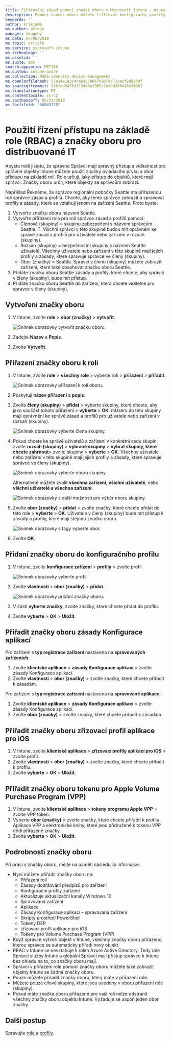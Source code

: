 ```yaml
---
title: Filtrování zásad pomocí značek oboru v Microsoft Intune – Azure | Microsoft Docs
description: Pomocí značek oboru můžete filtrovat konfigurační profily pro konkrétní role.
keywords: ''
author: ErikjeMS
ms.author: erikje
manager: dougeby
ms.date: 03/08/2019
ms.topic: article
ms.service: microsoft-intune
ms.technology: ''
ms.assetid: ''
ms.suite: ems
search.appverid: MET150
ms.custom: intune-azure
ms.collection: M365-identity-device-management
ms.openlocfilehash: 57a14e1e3c4caea570667096fec71cecf2d88ddf
ms.sourcegitcommit: 916fed64f3d173498a2905c7ed8d2d6416e34061
ms.translationtype: MT
ms.contentlocale: cs-CZ
ms.lasthandoff: 05/23/2019
ms.locfileid: "66045178"
---
```

# <a name="use-role-based-access-control-rbac-and-scope-tags-for-distributed-it"></a>Použití řízení přístupu na základě role (RBAC) a značky oboru pro distribuované IT

Abyste měli jistotu, že správné Správci mají správný přístup a viditelnost pro správné objekty Intune můžete použít značky ovládacího prvku a obor přístupu na základě rolí. Role určují, jaký přístup do objektů, které mají správci. Značky oboru určit, které objekty se správcům zobrazí.

Například Řekněme, že správce regionální pobočky Seattle má přiřazenou roli správce zásad a profilů. Chcete, aby tento správce zobrazit a spravovat profily a zásady, které se vztahují jenom na zařízení Seattle. Proto byste:

1. Vytvořte značku oboru názvem Seattle.
2. Vytvořte přiřazení role pro roli správce zásad a profilů pomocí: 
    - Členové (skupiny) = skupinu zabezpečení s názvem správcům Seattle IT. Všichni správci v této skupině budou mít oprávnění ke správě zásad a profilů pro uživatele nebo zařízení v rozsah (skupiny).
    - Rozsah (skupiny) = bezpečnostní skupiny s názvem Seattle uživatelů. Všechny uživatele nebo zařízení v této skupině mají jejich profily a zásady, které spravuje správce ve členy (skupiny). 
    - Obor (značky) = Seattle. Správci v členu (skupiny) můžete zobrazit zařízení, které také obsahovat značku oboru Seattle.
3. Přidáte značku oboru Seattle zásady a profily, které chcete, aby správci v členy (skupiny), bude mít přístup.
4. Přidáte značku oboru Seattle do zařízení, která chcete viditelné pro správce v členy (skupiny). 


## <a name="to-create-a-scope-tag"></a>Vytvoření značky oboru

1. V Intune, zvolte **role** > **obor (značky)** > **vytvořit**.

    ![Snímek obrazovky vytvořit značku oboru.](./media/scope-tags/create-scope-tag.png)

2. Zadejte **Název** a **Popis**.
3. Zvolte **Vytvořit**.

## <a name="to-assign-a-scope-tag-to-a-role"></a>Přiřazení značky oboru k roli

1. V Intune, zvolte **role** > **všechny role** > vyberte roli > **přiřazení** > **přiřadit**.

    ![Snímek obrazovky přiřazení k roli oboru.](./media/scope-tags/assign-scope-to-role.png)

2. Poskytují **název přiřazení** a **popis**.
3. Zvolte **členy (skupiny)** > **přidat** > vyberte skupiny, které chcete, aby jako součást tohoto přiřazení > **vyberte**  >   **OK**. mUsers do této skupiny mají oprávnění ke správě zásad a profilů pro uživatele nebo zařízení v rozsah (skupiny).

    ![Snímek obrazovky vyberte člena skupiny.](./media/scope-tags/select-member-groups.png)

4. Pokud chcete ke správě uživatelů a zařízení v konkrétní sadu skupin, zvolte **rozsah (skupiny)** > **vybrané skupiny** > **vybrat skupiny, které chcete zahrnout**> zvolte skupiny > **vyberte** > **OK**. Všechny uživatele nebo zařízení v této skupině mají jejich profily a zásady, které spravuje správce ve členy (skupiny).

    ![Snímek obrazovky vyberte oboru skupiny.](./media/scope-tags/select-scope-groups.png)

    Alternativně můžete zvolit **všechna zařízení**, **všichni uživatelé**, nebo **všichni uživatelé a všechna zařízení**.

    ![Snímek obrazovky s další možnosti pro výběr oboru skupiny.](./media/scope-tags/scope-group-other-options.png)
    
5. Zvolte **obor (značky)** > **přidat** > zvolte značky, které chcete přidat do této role > **vyberte** > **OK**. Uživatelé v členy (skupiny) bude mít přístup k zásady a profily, které mají stejnou značku oboru.

    ![Snímek obrazovky s tagy vyberte obor.](./media/scope-tags/select-scope-tags.png)

6. Zvolte **OK**. 

## <a name="to-add-a-scope-tag-to-a-configuration-profile"></a>Přidaní značky oboru do konfiguračního profilu
1. V Intune, zvolte **konfigurace zařízení** > **profily** > zvolte profil.

    ![Snímek obrazovky vyberte profil.](./media/scope-tags/choose-profile.png)

2. Zvolte **vlastnosti** > **obor (značky)** > **přidat**.

    ![Snímek obrazovky přidání značky oboru.](./media/scope-tags/add-scope-tags.png)

3. V části **vyberte značky**, zvolte značky, které chcete přidat do profilu.
4. Zvolte **vyberte** > **OK** > **Uložit**.

## <a name="to-assign-a-scope-tag-to-an-app-configuration-policy"></a>Přiřadit značky oboru zásady Konfigurace aplikací
Pro zařízení s **typ registrace zařízení** nastavena na **spravovaných zařízeních**:
1. Zvolte **klientské aplikace** > **zásady Konfigurace aplikací** > zvolte zásady Konfigurace aplikací.
2. Zvolte **vlastnosti** > **obor (značky)** > zvolte značky, které chcete přiřadit k zásadám.

Pro zařízení s **typ registrace zařízení** nastavena na **spravované aplikace**:
1. Zvolte **klientské aplikace** > **zásady Konfigurace aplikací** > zvolte zásady Konfigurace aplikací.
2. Zvolte **obor (značky)** > zvolte značky, které chcete přiřadit k zásadám.


## <a name="to-assign-a-scope-tag-to-an-ios-app-provisioning-profile"></a>Přiřadit značky oboru zřizovací profil aplikace pro iOS
1. V Intune, zvolte **klientské aplikace** > **zřizovací profily aplikací pro iOS** > zvolte profil.
2. Zvolte **vlastnosti** > **obor (značky)** > zvolte značky, které chcete přiřadit k profilu.
3. Zvolte **vyberte** > **OK** > **Uložit**.

## <a name="to-assign-a-scope-tag-to-an-apple-volume-purchase-program-vpp-token"></a>Přiřadit značky oboru tokenu pro Apple Volume Purchase Program (VPP)
1. V Intune, zvolte **klientské aplikace** > **tokeny programu Apple VPP** > zvolte VPP token.
2. Vyberte **obor (značky)** > zvolte značky, které chcete přiřadit k profilu. Aplikace VPP a elektronické knihy, které jsou přidružené k tokenu VPP dědí přiřazené značky.
3. Zvolte **vyberte** > **OK** > **Uložit**.

## <a name="scope-tag-details"></a>Podrobnosti značky oboru
Při práci s značky oboru, mějte na paměti následující informace:

- Nyní můžete přiřadit značky oboru na:
    - Přiřazení rolí
    - Zásady dodržování předpisů pro zařízení
    - Konfigurační profily zařízení
    - Aktualizuje aktualizační kanály Windows 10
    - Spravovaná zařízení
    - Aplikace
    - Zásady Konfigurace aplikací – spravovaná zařízení
    - Skripty prostředí PowerShell
    - Tokeny DEP
    - zřizovací profil aplikace pro iOS
    - Tokeny pro Volume Purchase Program (VPP)
- Když správce vytvoří objekt v Intune, všechny značky oboru přiřazeno, kterou správce se automaticky přiřadí nový objekt.
- RBAC v Intune se nevztahuje k rolím Azure Active Directory. Tedy role Správci služby Intune a globální Správci mají přístup správce k Intune bez ohledu na to, co značky oboru mají.
- Správci v přiřazení role pomocí značky oboru můžete také zobrazit objekty Intune se žádné značky oboru.
- Pouze můžete přiřadit značky oboru, který máte v přiřazení role.
- Můžete pouze cílové skupiny, které jsou uvedeny v oboru přiřazení role (skupiny).
- Pokud máte značka oboru přiřazené pro vaši roli nelze odstranit všechny značky oboru objektu Intune. Vyžaduje se aspoň jeden obor značky.

## <a name="next-steps"></a>Další postup

Spravujte [role](role-based-access-control.md) a [profily](device-profile-assign.md).
